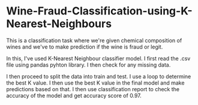 # Wine-Fraud-Classification-using-K-Nearest-Neighbours

This is a classification task where we're given chemical composition of wines and we've to make prediction if the wine is fraud or legit.

In this, I've used K-Nearest Neighbour classifier model. I first read the .csv file using pandas pyhton library. I then check for any missing data. 

I then proceed to split the data into train and test. I use a loop to determine the best K value. I then use the best K value in the final model and make predictions based on that. I then use classification report to check the accuracy of the model and get accuracy score of 0.97.

